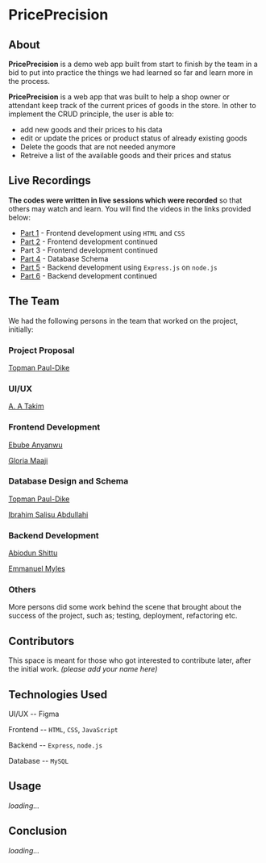 # PricePrecision

## About
**PricePrecision** is a demo web app built from start to finish by the team in a bid to put into practice the things we had learned so far and learn more in the process.

**PricePrecision** is a web app that was built to help a shop owner or attendant keep track of the current prices of goods in the store.
In other to implement the CRUD principle, the user is able to:
- add new goods and their prices to his data
- edit or update the prices or product status of already existing goods
- Delete the goods that are not needed anymore
- Retreive a list of the available goods and their prices and status

## Live Recordings
**The codes were written in live sessions which were recorded** so that others may watch and learn. You will find the videos in the links provided below:
- [Part 1](https://youtu.be/2dm6MhWy9OY) - Frontend development using `HTML` and `CSS`
- [Part 2](https://youtu.be/kFZSqpePHNE) - Frontend development continued
- Part 3 - Frontend development continued
- [Part 4](https://youtu.be/KMhWEpuoN7c) - Database Schema
- [Part 5](https://youtu.be/UUR3W0BaOx4) - Backend development using `Express.js` on `node.js`
- [Part 6](https://youtu.be/7XOki7YUmeM) - Backend development continued

## The Team
We had the following persons in the team that worked on the project, initially:
### Project Proposal
[Topman Paul-Dike](https://github.com/tpauldike)

### UI/UX
[A. A Takim](https://github.com/AtuAchuTakim)

### Frontend Development
[Ebube Anyanwu](https://github.com/chiefEbube)

[Gloria Maaji](https://github.com/GDesigns49)

### Database Design and Schema
[Topman Paul-Dike](https://github.com/tpauldike)

[Ibrahim Salisu Abdullahi](https://github.com/ohara19)

### Backend Development
[Abiodun Shittu](https://github.com/Abiodun-Shittu)

[Emmanuel Myles](https://github.com/Myles2005)

### Others
More persons did some work behind the scene that brought about the success of the project, such as; testing, deployment, refactoring etc.

## Contributors
This space is meant for those who got interested to contribute later, after the initial work. *(please add your name here)*

## Technologies Used
UI/UX    -- Figma

Frontend -- `HTML`, `CSS`, `JavaScript`

Backend  -- `Express`, `node.js`

Database -- `MySQL`

## Usage
*loading...*

## Conclusion
*loading...*

